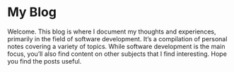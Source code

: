 # My Blog

Welcome. This blog is where I document my thoughts and experiences, primarily in the field of software development. It’s a compilation of personal notes covering a variety of topics. While software development is the main focus, you’ll also find content on other subjects that I find interesting. Hope you find the posts useful.

